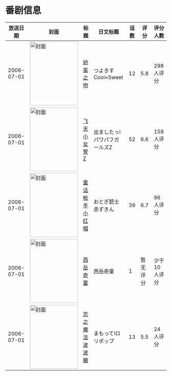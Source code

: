 # 番剧信息

|放送日期|封面|标题|日文标题|话数|评分|评分人数|
|---|---|---|---|---|---|---|
|2006-07-01|<img src="//lain.bgm.tv/pic/cover/c/12/f7/8008_UeULZ.jpg" alt="封面" style="width:150px;height:200px;object-fit:cover;">|[娇蛮之吻](https://bangumi.tv/subject/8008)|つよきす Cool×Sweet|12|5.8|298人评分|
|2006-07-01|<img src="//lain.bgm.tv/pic/cover/c/b8/99/30503_BtNfT.jpg" alt="封面" style="width:150px;height:200px;object-fit:cover;">|[飞天小女警Z](https://bangumi.tv/subject/30503)|出ましたっ!パワパフガールズZ|52|6.6|158人评分|
|2006-07-01|<img src="//lain.bgm.tv/pic/cover/c/59/79/49050_4hWXy.jpg" alt="封面" style="width:150px;height:200px;object-fit:cover;">|[童话枪手小红帽](https://bangumi.tv/subject/49050)|おとぎ銃士 赤ずきん|39|6.7|96人评分|
|2006-07-01|<img src="//lain.bgm.tv/pic/cover/c/cb/0c/61828_dpDWo.jpg" alt="封面" style="width:150px;height:200px;object-fit:cover;">|[西岳奇童](https://bangumi.tv/subject/61828)|西岳奇童|1|暂无评分|少于10人评分|
|2006-07-01|<img src="//lain.bgm.tv/pic/cover/c/e3/32/106299_v5HcD.jpg" alt="封面" style="width:150px;height:200px;object-fit:cover;">|[恋之魔法波波糖](https://bangumi.tv/subject/106299)|まもって!ロリポップ|13|5.5|24人评分|

